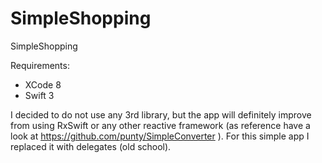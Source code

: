 # SimpleShopping
SimpleShopping

Requirements:
- XCode 8
- Swift 3
 
I decided to do not use any 3rd library, but the app will definitely improve from using RxSwift or any other reactive framework (as reference have a look at https://github.com/punty/SimpleConverter ). For this simple app I replaced it with delegates (old school).



